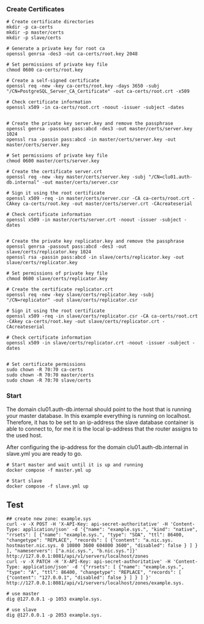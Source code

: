 
### Create Certificates

    # Create certificate directories
    mkdir -p ca-certs
    mkdir -p master/certs
    mkdir -p slave/certs

    # Generate a private key for root ca
    openssl genrsa -des3 -out ca-certs/root.key 2048
    
    # Set permissions of private key file
    chmod 0600 ca-certs/root.key

    # Create a self-signed certificate
    openssl req -new -key ca-certs/root.key -days 3650 -subj "/CN=PostgreSQL_Server_CA_Certificate" -out ca-certs/root.crt -x509
    
    # Check certificate information
    openssl x509 -in ca-certs/root.crt -noout -issuer -subject -dates


    # Create the private key server.key and remove the passphrase
    openssl genrsa -passout pass:abcd -des3 -out master/certs/server.key 1024
    openssl rsa -passin pass:abcd -in master/certs/server.key -out master/certs/server.key

    # Set permissions of private key file
    chmod 0600 master/certs/server.key

    # Create the certificate server.crt
    openssl req -new -key master/certs/server.key -subj "/CN=clu01.auth-db.internal" -out master/certs/server.csr

    # Sign it using the root certificate
    openssl x509 -req -in master/certs/server.csr -CA ca-certs/root.crt -CAkey ca-certs/root.key -out master/certs/server.crt -CAcreateserial    
    
    # Check certificate information
    openssl x509 -in master/certs/server.crt -noout -issuer -subject -dates


    # Create the private key replicator.key and remove the passphrase
    openssl genrsa -passout pass:abcd -des3 -out slave/certs/replicator.key 1024
    openssl rsa -passin pass:abcd -in slave/certs/replicator.key -out slave/certs/replicator.key

    # Set permissions of private key file
    chmod 0600 slave/certs/replicator.key

    # Create the certificate replicator.crt
    openssl req -new -key slave/certs/replicator.key -subj "/CN=replicator" -out slave/certs/replicator.csr

    # Sign it using the root certificate
    openssl x509 -req -in slave/certs/replicator.csr -CA ca-certs/root.crt -CAkey ca-certs/root.key -out slave/certs/replicator.crt -CAcreateserial
    
    # Check certificate information
    openssl x509 -in slave/certs/replicator.crt -noout -issuer -subject -dates


    # Set certificate permissions
    sudo chown -R 70:70 ca-certs
    sudo chown -R 70:70 master/certs
    sudo chown -R 70:70 slave/certs


### Start

The domain clu01.auth-db.internal should point to the host that is running your master database. In this example everything is running on localhost.
Therefore, it has to be set to an ip-address the slave database container is able to connect to, for me it is the local ip-address that the router assigns to the used host.

After configuring the ip-address for the domain clu01.auth-db.internal in slave.yml you are ready to go. 

    # Start master and wait until it is up and running
    docker compose -f master.yml up
    
    # Start slave
    docker compose -f slave.yml up


## Test

    ## create new zone: example.sys
    curl -v -X POST -H 'X-API-Key: api-secret-authoritative' -H 'Content-Type: application/json' -d '{"name": "example.sys.", "kind": "native", "rrsets": [ {"name": "example.sys.", "type": "SOA", "ttl": 86400, "changetype": "REPLACE", "records": [ {"content": "a.nic.sys. hostmaster.nic.sys. 0 10800 3600 604800 3600", "disabled": false } ] } ], "nameservers": ["a.nic.sys.", "b.nic.sys."]}' http://127.0.0.1:8081/api/v1/servers/localhost/zones
    curl -v -X PATCH -H 'X-API-Key: api-secret-authoritative' -H 'Content-Type: application/json' -d '{"rrsets": [ {"name": "example.sys.", "type": "A", "ttl": 86400, "changetype": "REPLACE", "records": [ {"content": "127.0.0.1", "disabled": false } ] } ] }' http://127.0.0.1:8081/api/v1/servers/localhost/zones/example.sys.
    
    # use master
    dig @127.0.0.1 -p 1053 example.sys.
    
    # use slave
    dig @127.0.0.1 -p 2053 example.sys.
